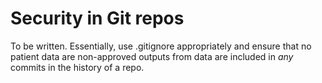 # Security in Git repos

To be written. Essentially, use .gitignore appropriately and ensure that no patient data are non-approved outputs from data are included in *any* commits in the history of a repo.